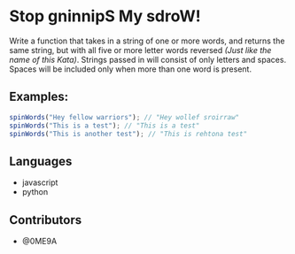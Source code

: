 # Stop gninnipS My sdroW!

Write a function that takes in a string of one or more words, and returns the same string, but with all five or more letter words reversed _(Just like the name of this Kata)_. Strings passed in will consist of only letters and spaces. Spaces will be included only when more than one word is present.

## Examples:

```javascript
spinWords("Hey fellow warriors"); // "Hey wollef sroirraw"
spinWords("This is a test"); // "This is a test"
spinWords("This is another test"); // "This is rehtona test"
```

## Languages

- javascript
- python

## Contributors

- @0ME9A
